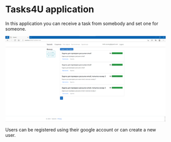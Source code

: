 # Tasks4U application

In this application you can receive a task from somebody and set one for someone.

![Tasks4U Title Page](Tasks4U_page.png)

Users can be registered using their google account or can create a new user.

